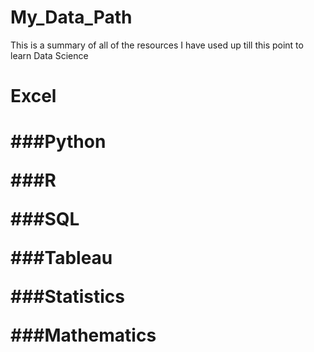 # My_Data_Path
This is a summary of all of the resources I have used up till this point to learn Data Science 

<h1>Excel<h1> 

###Python 

###R 

###SQL


###Tableau 


###Statistics 

###Mathematics


